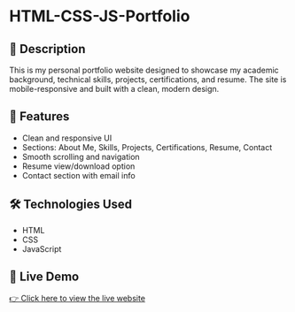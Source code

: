 # HTML-CSS-JS-Portfolio

## 📌 Description 
This is my personal portfolio website designed to showcase my academic background, technical skills, projects, certifications, and resume. The site is mobile-responsive and built with a clean, modern design.

## 🚀 Features  
- Clean and responsive UI  
- Sections: About Me, Skills, Projects, Certifications, Resume, Contact  
- Smooth scrolling and navigation  
- Resume view/download option  
- Contact section with email info

## 🛠️ Technologies Used  
- HTML
- CSS
- JavaScript  

## 🔗 Live Demo  
[👉 Click here to view the live website](http://127.0.0.1:5500/)  
